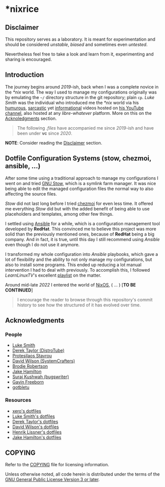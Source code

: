 # \*nixrice

## Disclaimer

This repository serves as a laboratory. It is meant for experimentation and
should be considered _unstable_, _biased_ and sometimes even _untested_.

Nevertheless feel free to take a look and learn from it, experimenting and
sharing is encouraged.

## Introduction

The journey begins around _2019_-ish, back when I was a complete novice in the
_\*nix_ world. The way I used to manage my configurations originally was by
emulating the `~/` directory structure in the git repository; plain `cp`.
_Luke Smith_ was the individual who introduced me the _\*nix_ world via his
[humurous](https://www.youtube.com/watch?v=DB6UWGeNePk),
[sarcastic](https://www.youtube.com/watch?v=GJ_v31qktSk) yet
[informational](https://www.youtube.com/watch?v=NzD2UdQl5Gc) videos hosted on
[his YouTube channel](https://www.youtube.com/@LukeSmithxyz/videos),
also hosted at any _libre-whatever_ platform. More on this on the
[Acknoledgments](#acknoledgments) section.

> The following _.files_ have accompanied me since _2019_-ish and have been under
> **vc** since _2020_.

**NOTE**: Consider reading the [Disclaimer](#disclaimer) section.

## Dotfile Configuration Systems (stow, chezmoi, ansible, ...)

After some time using a traditional approach to manage my configurations I went
on and tried [GNU Stow](https://www.gnu.org/software/stow), which is a symlink
farm manager. It was nice being able to edit the managed configuration files
the normal way to also affecting the source files.

_Stow_ did not last long before I tried [chezmoi](https://www.chezmoi.io) for
even less time. It offered me everything _Stow_ did but with the added benefit
of being able to use placeholders and templates, among other few things.

I settled using [Ansible]([https://www.ansible.com) for a while, which is a
configuration management tool developed by **RedHat**. This convinced me to
believe this project was more solid than the previously mentioned ones, because
of **RedHat** being a big company. And in fact, it is true, until this day I
still recommend using _Ansible_ even though I do not use it anymore.

I transformed my whole configuration into _Ansible_ playbooks, which gave a lot
of flexibility and the ability to not only manage my configurations, but also
to install some programs. This ended up reducing a lot manual intervention I
had to deal with previously. To accomplish this, I followed _LearnLinuxTV_'s
excellent
[playlist]([https://youtube.com/playlist?list=PLT98CRl2KxKEUHie1m24-wkyHpEsa4Y70&si=O5xxvPiCyK_C1m7P) on the matter.

Around mid-late _2022_ I entered the world of [NixOS](https://nixos.org),
( ... ) [**TO BE CONTINUED**]

> I encourage the reader to browse through this repository's commit history to see
> how the structured of it has evolved over time.

## Acknowledgments

### People

- [Luke Smith](https://github.com/lukesmithxyz)
- [Derek Taylor (DistroTube)](https://www.youtube.com/@DistroTube)
- [Protesilaos Stavrou](https://www.youtube.com/@protesilaos)
- [David Wilson (SystemCrafters)](https://www.youtube.com/@SystemCrafters)
- [Brodie Robertson](https://www.youtube.com/@BrodieRobertson)
- [Jake Hamilton](https://www.youtube.com/@jakehamiltondev)
- [Suraj Kushwah (bugswriter)](https://www.youtube.com/@bugswriter_)
- [Gavin Freeborn](https://www.youtube.com/@GavinFreeborn)
- [gotbletu](https://www.youtube.com/@gotbletu)

### Resources

- [xero's dotfiles](https://github.com/xero/dotfiles)
- [Luke Smith's dotfiles](https://github.com/lukesmithxyz/voidrice)
- [Derek Taylor's dotfiles](https://gitlab.com/dwt1/dotfiles)
- [David Wilson's dotfiles](https://github.com/daviwil/dotfiles)
- [Henrik Lissner's dotfiles](https://github.com/hlissner/dotfiles)
- [Jake Hamilton's dotfiles](https://github.com/jakehamilton/config)

## COPYING

Refer to the [COPYING](./COPYING) file for licensing information.

Unless otherwise noted, all code herein is distributed under the terms of the
[GNU General Public License Version 3 or later](https://www.gnu.org/licenses/gpl-3.0.en.html).
